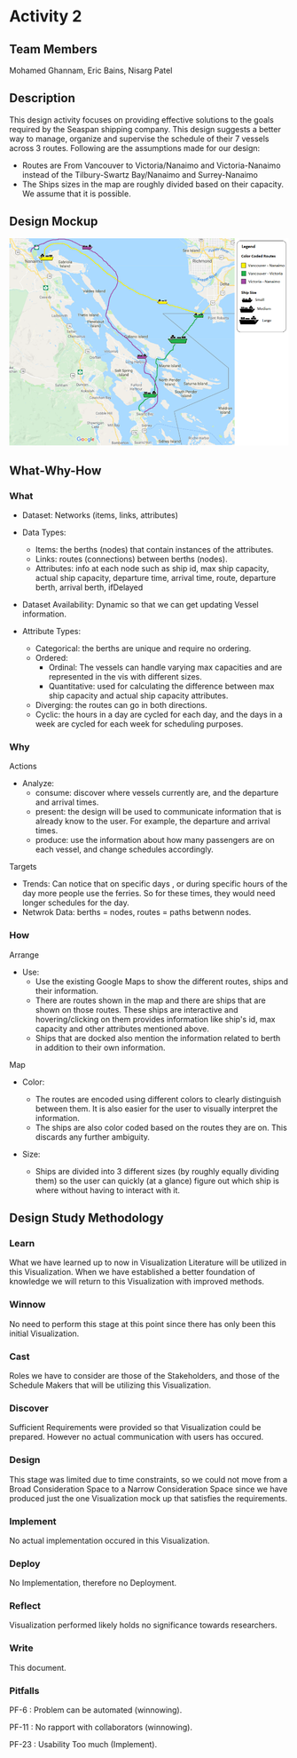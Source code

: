 Activity 2
==============

Team Members
-----------
Mohamed Ghannam, Eric Bains, Nisarg Patel


Description
-----------
This design activity focuses on providing effective solutions to the goals required by the Seaspan shipping company. 
This design suggests a better way to manage, organize and supervise the schedule of their 7 vessels across 3 routes. 
Following are the assumptions made for our design:
* Routes are From Vancouver to Victoria/Nanaimo and Victoria-Nanaimo instead of the Tilbury-Swartz Bay/Nanaimo and Surrey-Nanaimo
* The Ships sizes in the map are roughly divided based on their capacity. We assume that it is possible.

Design Mockup
-------------
![Mockup](design.png)

What-Why-How
------------
### What
* Dataset: Networks (items, links, attributes)
* Data Types: 
	* Items: the berths (nodes) that contain instances of the attributes.
	* Links: routes (connections) between berths (nodes).
	* Attributes: info at each node such as ship id, max ship capacity, actual ship capacity, departure time, 
		arrival time, route, departure berth, arrival berth, ifDelayed

* Dataset Availability: Dynamic so that we can get updating Vessel information.
* Attribute Types:
	* Categorical: the berths are unique and require no ordering.
	* Ordered: 
		* Ordinal: The vessels can handle varying max capacities and are represented in the vis with different sizes.
		* Quantitative: used for calculating the difference between max ship capacity and actual ship capacity attributes.
	* Diverging: the routes can go in both directions.
	* Cyclic: the hours in a day are cycled for each day, and the days in a week are cycled for each week for scheduling purposes.

### Why
Actions
* Analyze:
	* consume: discover where vessels currently are, and the departure and arrival times. 
	* present: the design will be used to communicate information that is already know to the user. For example, the departure and arrival times. 
	* produce: use the information about how many passengers are on each vessel, and change schedules accordingly.

Targets
* Trends: Can notice that on specific days , or during specific hours of the day more people use the ferries. So for these times, they would need longer schedules for the day.
* Netwrok Data: berths = nodes, routes = paths betwenn nodes.

### How
Arrange
* Use: 
	* Use the existing Google Maps to show the different routes, ships and their information.
	* There are routes shown in the map and there are ships that are shown on those routes. These ships are interactive and hovering/clicking on them provides information like ship's id, max capacity and other attributes mentioned above.
	* Ships that are docked also mention the information related to berth in addition to their own information.

Map
* Color: 
	* The routes are encoded using different colors to clearly distinguish between them. It is also easier for the user to visually interpret the information.
	* The ships are also color coded based on the routes they are on. This discards any further ambiguity.

* Size:
	* Ships are divided into 3 different sizes (by roughly equally dividing them) so the user can quickly (at a glance) figure out which ship is where without having to interact with it.

Design Study Methodology
------------------------
### Learn
What we have learned up to now in Visualization Literature will be utilized in this Visualization.
When we have established a better foundation of knowledge we will return to this Visualization with improved methods.

### Winnow
No need to perform this stage at this point since there has only been this initial Visualization.

### Cast
Roles we have to consider are those of the Stakeholders, and those of the Schedule Makers that will be utilizing this Visualization.

### Discover
Sufficient Requirements were provided so that Visualization could be prepared. However no actual communication with users has occured.

### Design
This stage was limited due to time constraints, so we could not move from a Broad Consideration Space to a Narrow Consideration Space since we have produced just the one Visualization mock up that satisfies the requirements.

### Implement
No actual implementation occured in this Visualization.

### Deploy
No Implementation, therefore no Deployment.

### Reflect
Visualization performed likely holds no significance towards researchers.

### Write
This document.

### Pitfalls

PF-6 : Problem can be automated (winnowing).

PF-11 : No rapport with collaborators (winnowing).

PF-23 : Usability Too much (Implement).



